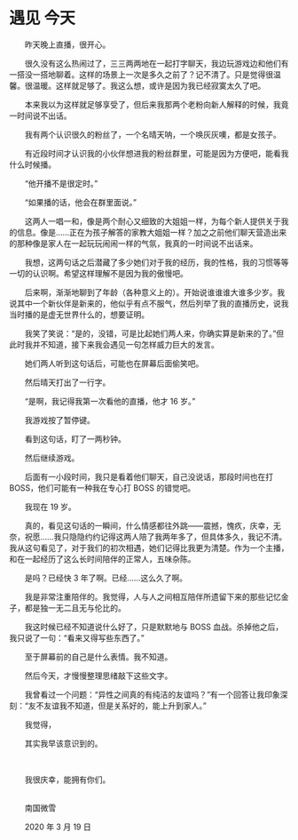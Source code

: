 # 遇见 今天

　　昨天晚上直播，很开心。

　　很久没有这么热闹过了，三三两两地在一起打字聊天，我边玩游戏边和他们有一搭没一搭地聊着。这样的场景上一次是多久之前了？记不清了。只是觉得很温馨。很温暖。这样就足够了。我这么想，或许是因为我已经寂寞太久了吧。

　　本来我以为这样就足够享受了，但后来我那两个老粉向新人解释的时候，我竟一时间说不出话。

　　我有两个认识很久的粉丝了，一个名晴天呐，一个唤灰灰噢，都是女孩子。

　　有近段时间才认识我的小伙伴想进我的粉丝群里，可能是因为方便吧，能看我什么时候播。

　　“他开播不是很定时。”

　　“如果播的话，他会在群里面说。”

　　这两人一唱一和，像是两个耐心又细致的大姐姐一样，为每个新人提供关于我的信息。像是……正在为孩子解答的家教大姐姐一样？加之之前他们聊天营造出来的那种像是家人在一起玩玩闹闹一样的气氛，我真的一时间说不出话来。

　　我想，这两句话之后潜藏了多少她们对于我的经历，我的性格，我的习惯等等一切的认识啊。希望这样理解不是因为我的傲慢吧。

　　后来啊，渐渐地聊到了年龄（各种意义上的）。开始说谁谁谁大谁多少岁。我说其中一个新伙伴是新来的，他似乎有点不服气，然后列举了我的直播历史，说我当时播的是虚无世界什么的，想要证明。

　　我笑了笑说：“是的，没错，可是比起她们两人来，你确实算是新来的了。”但此时我并不知道，接下来我会遇见一句怎样威力巨大的发言。

　　她们两人听到这句话后，可能也在屏幕后面偷笑吧。

　　然后晴天打出了一行字。

　　“是啊，我记得我第一次看他的直播，他才 16 岁。”

　　我游戏按了暂停键。

　　看到这句话，盯了一两秒钟。

　　然后继续游戏。

　　后面有一小段时间，我只是看着他们聊天，自己没说话，那段时间也在打 BOSS，他们可能有一种我在专心打 BOSS 的错觉吧。

　　我现在 19 岁。

　　真的，看见这句话的一瞬间，什么情感都往外跳——震撼，愧疚，庆幸，无奈，祝愿……我只隐隐约约记得这两人陪了我两年多了，但具体多久，我记不清。我从这句看见了，对于我们的初次相遇，她们记得比我更为清楚。作为一个主播，和在一起经历了这么长时间陪伴的正常人，五味杂陈。

　　是吗？已经快 3 年了啊。已经……这么久了啊。

　　我是非常注重陪伴的。我觉得，人与人之间相互陪伴所遗留下来的那些记忆金子，都是独一无二且无与伦比的。

　　我这时候已经不知道说什么好了，只是默默地与 BOSS 血战。杀掉他之后，我只说了一句：“看来又得写些东西了。”

　　至于屏幕前的自己是什么表情。我不知道。

　　然后今天，才慢慢整理思绪敲下这些文字。

　　我曾看过一个问题：“异性之间真的有纯洁的友谊吗？”有一个回答让我印象深刻：“友不友谊我不知道，但是关系好的，能上升到家人。”

　　我觉得，

　　其实我早该意识到的。

<br>

　　我很庆幸，能拥有你们。

<br>
　　南国微雪

　　2020 年 3 月 19 日

